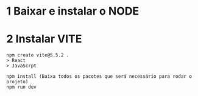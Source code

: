 # 1 Baixar e instalar o NODE
# 2 Instalar VITE

```
npm create vite@5.5.2 . 
> React
> JavaScrpt

npm install (Baixa todos os pacotes que será necessário para rodar o projeto)
npm run dev
```
